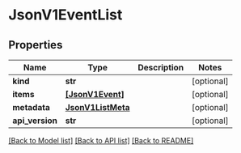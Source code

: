 # JsonV1EventList


## Properties
Name | Type | Description | Notes
------------ | ------------- | ------------- | -------------
**kind** | **str** |  | [optional] 
**items** | [**[JsonV1Event]**](JsonV1Event.md) |  | [optional] 
**metadata** | [**JsonV1ListMeta**](JsonV1ListMeta.md) |  | [optional] 
**api_version** | **str** |  | [optional] 

[[Back to Model list]](../README.md#documentation-for-models) [[Back to API list]](../README.md#documentation-for-api-endpoints) [[Back to README]](../README.md)


